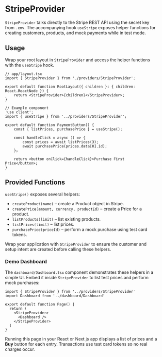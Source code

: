 # StripeProvider

`StripeProvider` talks directly to the Stripe REST API using the secret key from `.env`. The accompanying hook `useStripe` exposes helper functions for creating customers, products, and mock payments while in test mode.


## Usage

Wrap your root layout in `StripeProvider` and access the helper functions with the `useStripe` hook.

```tsx
// app/layout.tsx
import { StripeProvider } from './providers/StripeProvider';

export default function RootLayout({ children }: { children: React.ReactNode }) {
    return <StripeProvider>{children}</StripeProvider>;
}
```

```tsx
// Example component
'use client';
import { useStripe } from '../providers/StripeProvider';

export default function PaymentButton() {
    const { listPrices, purchasePrice } = useStripe();

    const handleClick = async () => {
        const prices = await listPrices(3);
        await purchasePrice(prices.data[0].id);
    };

    return <button onClick={handleClick}>Purchase First Price</button>;
}
```


## Provided Functions

`useStripe()` exposes several helpers:

- `createProduct(name)` – create a Product object in Stripe.
- `createPrice(amount, currency, productId)` – create a Price for a product.
- `listProducts(limit)` – list existing products.
- `listPrices(limit)` – list prices.
- `purchasePrice(priceId)` – perform a mock purchase using test card tokens.

Wrap your application with `StripeProvider` to ensure the customer and setup intent are created before calling these helpers.

### Demo Dashboard

The `dashboard/Dashboard.tsx` component demonstrates these helpers in a simple UI. Embed it inside `StripeProvider` to list test prices and perform mock purchases:

```tsx
import { StripeProvider } from '../providers/StripeProvider'
import Dashboard from '../dashboard/Dashboard'

export default function Page() {
  return (
    <StripeProvider>
      <Dashboard />
    </StripeProvider>
  )
}
```

Running this page in your React or Next.js app displays a list of prices and a **Buy** button for each entry. Transactions use test card tokens so no real charges occur.
